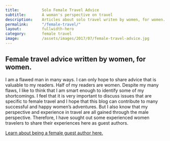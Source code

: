 ```yaml
---
title: 			Solo Female Travel Advice
subtitle: 		A woman's perspective on travel
description: 	Articles about solo travel writen by women, for women. Get tips and tricks about solo female travel from women who have been all around the world.
permalink: 		"/female-travel/"
layout: 		fullwidth-hero
category: 		female travel
image: 			/assets/images/2017/07/female-travel-advice.jpg
---
```


## Female travel advice written by women, for women.

I am a flawed man in many ways. I can only hope to share advice that is valuable to my readers. Half of my readers are women. Despite my many flaws, I like to think that I am smart enough to identify some of my shortcomings. I feel that it is very important to discuss issues that are specific to female travel and I hope that this blog can contribute to many successful and happy women’s adventures. But I also know that my perspective and experience in travel are all gained through the male perspective. Therefore, I have sought out some experienced women travelers to share their experiences here as guest authors.

[Learn about being a female guest author here.](/guest-author-women/)